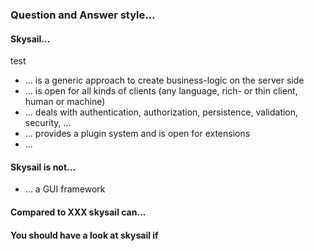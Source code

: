 ### Question and Answer style...

#### Skysail...

test

* ... is a generic approach to create business-logic on the server side
* ... is open for all kinds of clients (any language, rich- or thin client, human or machine)
* ... deals with authentication, authorization, persistence, validation, security, ...
* ... provides a plugin system and is open for extensions
* ... 

#### Skysail is not...

* ... a GUI framework


#### Compared to XXX skysail can...

#### You should have a look at skysail if

